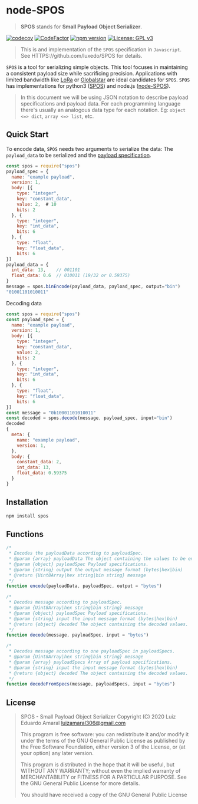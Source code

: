 # node-SPOS

> **SPOS** stands for **Small Payload Object Serializer**.

[![codecov](https://codecov.io/gh/luxedo/node-spos/branch/master/graph/badge.svg)](https://codecov.io/gh/luxedo/node-spos) [![CodeFactor](https://www.codefactor.io/repository/github/luxedo/node-spos/badge)](https://www.codefactor.io/repository/github/luxedo/node-spos) [![npm version](https://badge.fury.io/js/spos.svg)](https://badge.fury.io/js/spos) [![License: GPL v3](https://img.shields.io/badge/License-GPLv3-blue.svg)](https://www.gnu.org/licenses/gpl-3.0)

> This is and implementation of the `SPOS` specification in `Javascript`. See
> HTTPS://github.com/luxedo/SPOS for details.

`SPOS` is a tool for serializing simple objects. This tool focuses in
maintaining a consistent payload size while sacrificing precision.
Applications with limited bandwidth like [LoRa](https://lora-alliance.org/)
or [Globalstar](https://www.globalstar.com/en-us/) are ideal candidates
for `SPOS`. `SPOS` has implementations for
python3 ([SPOS](https://github.com/luxedo/SPOS)) and
node.js ([node-SPOS](https://github.com/luxedo/node-SPOS)).

> In this document we will be using JSON notation to describe payload
> specifications and payload data. For each programming language there's
> usually an analogous data type for each notation. Eg:
> `object <=> dict`, `array <=> list`, etc.

## Quick Start

To encode data, `SPOS` needs two arguments to serialize the data: The `payload_data` to be serialized and the [payload specification](https://github.com/luxedo/SPOS#Payload-specification).

```javascript
const spos = require("spos")
payload_spec = {
  name: "example payload",
  version: 1,
  body: [{
    type: "integer",
    key: "constant_data",
    value: 2,  # 10
    bits: 2
  }, {
    type: "integer",
    key: "int_data",
    bits: 6
  }, {
    type: "float",
    key: "float_data",
    bits: 6
}]
payload_data = {
  int_data: 13,    // 001101
  float_data: 0.6  // 010011 (19/32 or 0.59375)
}
message = spos.binEncode(payload_data, payload_spec, output="bin")
"01001101010011"
```

Decoding data

```javascript
const spos = require("spos")
const payload_spec = {
  name: "example payload",
  version: 1,
  body: [{
    type: "integer",
    key: "constant_data",
    value: 2,
    bits: 2
  }, {
    type: "integer",
    key: "int_data",
    bits: 6
  }, {
    type: "float",
    key: "float_data",
    bits: 6
}]
const message = "0b10001101010011"
const decoded = spos.decode(message, payload_spec, input="bin")
decoded
{
  meta: {
    name: "example payload",
    version: 1,
  },
  body: {
    constant_data: 2,
    int_data: 13,
    float_data: 0.59375
  }
}

```

## Installation

```bash
npm install spos
```

## Functions

```javascript
/*
 * Encodes the payloadData according to payloadSpec.
 * @param {array} payloadData The object containing the values to be encoded.
 * @param {object} payloadSpec Payload specifications.
 * @param {string} output the output message format (bytes|hex|bin)
 * @return {Uint8Array|hex string|bin string} message
 */
function encode(payloadData, payloadSpec, output = "bytes")
```

```javascript
/*
 * Decodes message according to payloadSpec.
 * @param {Uint8Array|hex string|bin string} message
 * @param {object} payloadSpec Payload specifications.
 * @param {string} input the input message format (bytes|hex|bin)
 * @return {object} decoded The object containing the decoded values.
 */
function decode(message, payloadSpec, input = "bytes")
```

```javascript
/*
 * Decodes message according to one payloadSpec in payloadSpecs.
 * @param {Uint8Array|hex string|bin string} message
 * @param {array} payloadSpecs Array of payload specifications.
 * @param {string} input the input message format (bytes|hex|bin)
 * @return {object} decoded The object containing the decoded values.
 */
function decodeFromSpecs(message, payloadSpecs, input = "bytes")
```

## License

> SPOS - Small Payload Object Serializer
> Copyright (C) 2020 Luiz Eduardo Amaral <luizamaral306@gmail.com>
>
> This program is free software: you can redistribute it and/or modify
> it under the terms of the GNU General Public License as published by
> the Free Software Foundation, either version 3 of the License, or
> (at your option) any later version.
>
> This program is distributed in the hope that it will be useful,
> but WITHOUT ANY WARRANTY; without even the implied warranty of
> MERCHANTABILITY or FITNESS FOR A PARTICULAR PURPOSE. See the
> GNU General Public License for more details.
>
> You should have received a copy of the GNU General Public License
